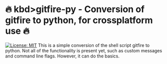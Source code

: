 # :fire: kbd>gitfire-py</kbd> - Conversion of gitfire to python, for crossplatform use :fire:
[![License: MIT](https://img.shields.io/badge/License-MIT-yellow.svg)](https://opensource.org/licenses/MIT)
This is a simple conversion of the shell script gitfire to python. Not all of the functionality is present yet, such as custom messages and command line flags. However, it can do the basics.
